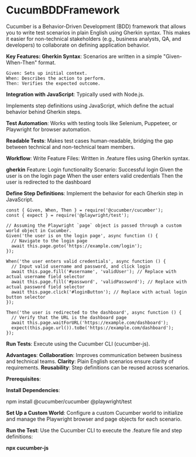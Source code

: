 # CucumBDDFramework
Cucumber is a Behavior-Driven Development (BDD) framework that allows you to write test scenarios in plain English using Gherkin syntax. This makes it easier for non-technical stakeholders (e.g., business analysts, QA, and developers) to collaborate on defining application behavior.

**Key Features:**
**Gherkin Syntax**: Scenarios are written in a simple "Given-When-Then" format.

```
Given: Sets up initial context.
When: Describes the action to perform.
Then: Verifies the expected outcome.
```

**Integration with JavaScript**:
Typically used with Node.js.

Implements step definitions using JavaScript, which define the actual behavior behind Gherkin steps.

**Test Automation**: Works with testing tools like Selenium, Puppeteer, or Playwright for browser automation.

**Readable Tests**: Makes test cases human-readable, bridging the gap between technical and non-technical team members.

**Workflow**:
Write Feature Files: Written in .feature files using Gherkin syntax.

**gherkin**
Feature: Login functionality
  Scenario: Successful login
    Given the user is on the login page
    When the user enters valid credentials
    Then the user is redirected to the dashboard
    
**Define Step Definitions**: Implement the behavior for each Gherkin step in JavaScript.
```
const { Given, When, Then } = require('@cucumber/cucumber');
const { expect } = require('@playwright/test');

// Assuming the Playwright `page` object is passed through a custom world object in Cucumber.
Given('the user is on the login page', async function () {
  // Navigate to the login page
  await this.page.goto('https://example.com/login');
});

When('the user enters valid credentials', async function () {
  // Input valid username and password, and click login
  await this.page.fill('#username', 'validUser'); // Replace with actual username field selector
  await this.page.fill('#password', 'validPassword'); // Replace with actual password field selector
  await this.page.click('#loginButton'); // Replace with actual login button selector
});

Then('the user is redirected to the dashboard', async function () {
  // Verify that the URL is the dashboard page
  await this.page.waitForURL('https://example.com/dashboard');
  expect(this.page.url()).toBe('https://example.com/dashboard');
});
```

**Run Tests**: Execute using the Cucumber CLI (cucumber-js).

**Advantages**:
**Collaboration**: Improves communication between business and technical teams.
**Clarity**: Plain English scenarios ensure clarity of requirements.
**Reusability**: Step definitions can be reused across scenarios.


**Prerequisites**:

**Install Dependencies**:

npm install @cucumber/cucumber @playwright/test

**Set Up a Custom World**: 
Configure a custom Cucumber world to initialize and manage the Playwright browser and page objects for each scenario.

**Run the Test**: Use the Cucumber CLI to execute the .feature file and step definitions:

**npx cucumber-js**
